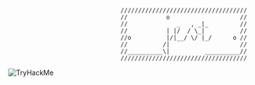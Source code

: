 ```
                                ////////////////////////////////////
                                //           o                    //
                                //              _   , _|_         //
                                //           | |/  / \_|          //
                                //o          |/|__/ \/ |_/      o //
                                //          /|                    //
                                //__________\|          __________//
                                ////////////////////////////////////

```


<p><img src="https://tryhackme-badges.s3.amazonaws.com/jestlandia.png?1" alt="TryHackMe"></p>
